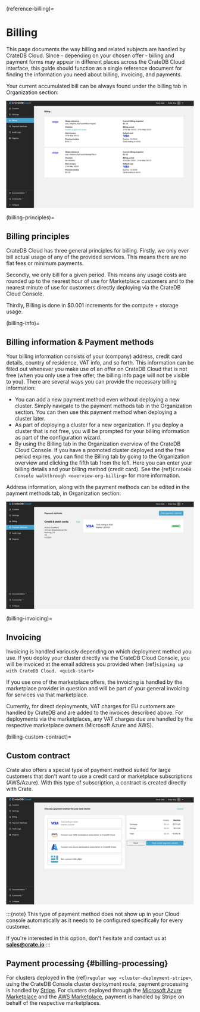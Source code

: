 (reference-billing)=
# Billing

This page documents the way billing and related subjects are handled by
CrateDB Cloud. Since - depending on your chosen offer - billing and
payment forms may appear in different places across the CrateDB Cloud
interface, this guide should function as a single reference document for
finding the information you need about billing, invoicing, and payments.

Your current accumulated bill can be always found under the billing tab
in Organization section:

![Cloud Console billing meter](../_assets/img/billing-meter.png)

(billing-principles)=
## Billing principles

CrateDB Cloud has three general principles for billing. Firstly, we only
ever bill actual usage of any of the provided services. This means there
are no flat fees or minimum payments.

Secondly, we only bill for a given period. This means any usage costs
are rounded up to the nearest hour of use for Marketplace customers and
to the nearest minute of use for customers directly deploying via the
CrateDB Cloud Console.

Thirdly, Billing is done in $0.001 increments for the compute + storage
usage.

(billing-info)=
## Billing information & Payment methods 

Your billing information consists of your (company) address, credit card
details, country of residence, VAT info, and so forth. This information
can be filled out whenever you make use of an offer on CrateDB Cloud
that is not free (when you only use a free offer, the billing info page
will not be visible to you). There are several ways you can provide the
necessary billing information:

-   You can add a new payment method even without deploying a new
    cluster. Simply navigate to the payment methods tab in the
    Organization section. You can then use this payment method when
    deploying a cluster later.
-   As part of deploying a cluster for a new organization. If you deploy
    a cluster that is not free, you will be prompted for your billing
    information as part of the configuration wizard.
-   By using the Billing tab in the Organization overview of the CrateDB
    Cloud Console. If you have a promoted cluster deployed and the free
    period expires, you can find the Billing tab by going to the
    Organization overview and clicking the fifth tab from the left. Here
    you can enter your billing details and your billing method (credit
    card). See the {ref}`CrateDB Console
    walkthrough <overview-org-billing>` for more information.

Address information, along with the payment methods can be edited in the
payment methods tab, in Organization section:

![Cloud Console payment methods](../_assets/img/payment-methods2.png)

(billing-invoicing)=
## Invoicing 

Invoicing is handled variously depending on which deployment method you
use. If you deploy your cluster directly via the CrateDB Cloud Console,
you will be invoiced at the email address you provided when
{ref}`signing up with CrateDB Cloud. <quick-start>`

If you use one of the marketplace offers, the invoicing is handled by
the marketplace provider in question and will be part of your general
invoicing for services via that marketplace.

Currently, for direct deployments, VAT charges for EU customers are
handled by CrateDB and are added to the invoices described above. For
deployments via the marketplaces, any VAT charges due are handled by the
respective marketplace owners (Microsoft Azure and AWS).

(billing-custom-contract)=
## Custom contract 

Crate also offers a special type of payment method suited for large
customers that don't want to use a credit card or marketplace
subscriptions (AWS/Azure). With this type of subscription, a contract is
created directly with Crate.

![Custom contract payment option](../_assets/img/custom-contract.png)

:::{note}
This type of payment method does not show up in your Cloud console
automatically as it needs to be configured specifically for every
customer.

If you're interested in this option, don't hesitate and contact us at
**sales@crate.io**
:::

## Payment processing {#billing-processing}

For clusters deployed in the {ref}`regular way
<cluster-deployment-stripe>`, using the
CrateDB Console cluster deployment route, payment processing is handled
by [Stripe](https://stripe.com/). For clusters deployed through the
[Microsoft Azure
Marketplace](https://portal.azure.com/#create/crate.cratedbcloud/preview)
and the [AWS
Marketplace](https://aws.amazon.com/marketplace/pp/B089M4B1ND), payment
is handled by Stripe on behalf of the respective marketplaces.
